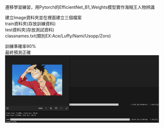 遷移學習練習，用Pytorch的EfficientNet_B1_Weights模型實作海賊王人物辨識

建立Image資料夾並在裡面建立三個檔案  
  train資料夾(存放訓練資料)  
  test資料夾(存放測試資料)  
  classnames.txt(類別EX:Ace/Luffy/Nami/Usopp/Zoro)  

訓練準確率90%  
最終預測正確
![image](https://github.com/kudong830320/ImageID/blob/main/Snipaste_2024-08-06_18-04-44.png)
